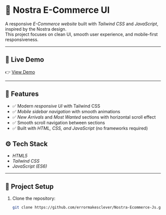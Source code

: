 # 🛒 Nostra E-Commerce UI

A responsive *E-Commerce website* built with *Tailwind CSS* and *JavaScript*, inspired by the Nostra design.  
This project focuses on clean UI, smooth user experience, and mobile-first responsiveness.

---

## 🚀 Live Demo
👉 [View Demo](https://dhinakaran-k-2.github.io/Nostra-Project/)

---

## 📌 Features
- ✅ Modern *responsive UI* with Tailwind CSS  
- ✅ *Mobile sidebar navigation* with smooth animations  
- ✅ *New Arrivals* and *Most Wanted* sections with horizontal scroll effect  
- ✅ Smooth scroll navigation between sections  
- ✅ Built with *HTML, CSS, and JavaScript* (no frameworks required)  

## ⚙ Tech Stack
- *HTML5*  
- *Tailwind CSS*  
- *JavaScript (ES6)*  

---

## 📂 Project Setup
1. Clone the repository:
   ```bash
   git clone https://github.com/errormakesclever/Nostra-Ecommerce-Js.git 
